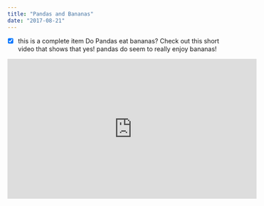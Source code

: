 ```yaml
---
title: "Pandas and Bananas"
date: "2017-08-21"
---
```


- [x] this is a complete item
Do Pandas eat bananas? Check out this short video that shows that yes! pandas do
seem to really enjoy bananas!

<iframe width="560" height="315" src="https://www.youtube.com/embed/4SZl1r2O_bY" frameborder="0" allowfullscreen></iframe>